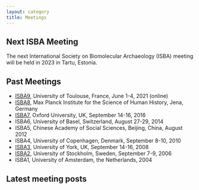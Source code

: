 ```yaml
---
layout: category
title: Meetings
---
```


## Next ISBA Meeting

The next International Society on Biomolecular Archaeology (ISBA) meeting will be held in 2023 in Tartu, Estonia.

## Past Meetings

- [ISBA9](https://isba9.sciencesconf.org/), University of Toulouse, France, June 1-4, 2021 (online)
- [ISBA8](https://www.shh.mpg.de/1068358/8th-international-symposium-on-biomolecular-archaeology-isba-2018), Max Planck Institute for the Science of Human History, Jena, Germany
- [ISBA7](https://www.ucl.ac.uk/human-evolution/events/2016/sep/7th-international-symposium-biomolecular-archaeology), Oxford University, UK, September 14-16, 2016
- ISBA6, University of Basel, Switzerland, August 27-29, 2014
- ISBA5, Chinese Academy of Social Sciences, Beijing, China, August 2012
- ISBA4, University of Copenhagen, Denmark, September 8-10, 2010
- [ISBA3](https://www.york.ac.uk/archaeology/ISBA3/), University of York, UK, September 14-16, 2008
- [ISBA2](https://www.archaeology.su.se/polopoly_fs/1.35651.1320940162!/ISBA2_abstracts.pdf), University of Stockholm, Sweden, September 7-9, 2006
- ISBA1, University of Amsterdam, the Netherlands, 2004

## Latest meeting posts
